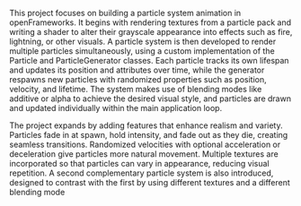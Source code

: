 This project focuses on building a particle system animation in openFrameworks. It begins with rendering textures from a particle pack and writing a shader to alter their grayscale appearance into effects such as fire, lightning, or other visuals. A particle system is then developed to render multiple particles simultaneously, using a custom implementation of the Particle and ParticleGenerator classes. Each particle tracks its own lifespan and updates its position and attributes over time, while the generator respawns new particles with randomized properties such as position, velocity, and lifetime. The system makes use of blending modes like additive or alpha to achieve the desired visual style, and particles are drawn and updated individually within the main application loop.

The project expands by adding features that enhance realism and variety. Particles fade in at spawn, hold intensity, and fade out as they die, creating seamless transitions. Randomized velocities with optional acceleration or deceleration give particles more natural movement. Multiple textures are incorporated so that particles can vary in appearance, reducing visual repetition. A second complementary particle system is also introduced, designed to contrast with the first by using different textures and a different blending mode